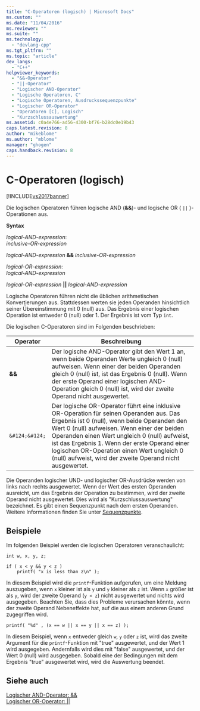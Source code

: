 ```yaml
---
title: "C-Operatoren (logisch) | Microsoft Docs"
ms.custom: ""
ms.date: "11/04/2016"
ms.reviewer: ""
ms.suite: ""
ms.technology: 
  - "devlang-cpp"
ms.tgt_pltfrm: ""
ms.topic: "article"
dev_langs: 
  - "C++"
helpviewer_keywords: 
  - "&&-Operator"
  - "||-Operator"
  - "Logischer AND-Operator"
  - "Logische Operatoren, C"
  - "Logische Operatoren, Ausdruckssequenzpunkte"
  - "Logischer OR-Operator"
  - "Operatoren [C], Logisch"
  - "Kurzschlussauswertung"
ms.assetid: c0a4e766-ad56-4300-bf76-b28dc0e19b43
caps.latest.revision: 8
author: "mikeblome"
ms.author: "mblome"
manager: "ghogen"
caps.handback.revision: 8
---
```

# C-Operatoren (logisch)
[!INCLUDE[vs2017banner](../assembler/inline/includes/vs2017banner.md)]

Die logischen Operatoren führen logische AND \(**&&**\)\- und logische OR \( `||` \)\-Operationen aus.  
  
 **Syntax**  
  
 *logical\-AND\-expression*:  
 *inclusive\-OR\-expression*  
  
 *logical\-AND\-expression*  **&&**  *inclusive\-OR\-expression*  
  
 *logical\-OR\-expression*:  
 *logical\-AND\-expression*  
  
 *logical\-OR\-expression*  **&#124;&#124;**  *logical\-AND\-expression*  
  
 Logische Operatoren führen nicht die üblichen arithmetischen Konvertierungen aus.  Stattdessen werten sie jeden Operanden hinsichtlich seiner Übereinstimmung mit 0 \(null\) aus.  Das Ergebnis einer logischen Operation ist entweder 0 \(null\) oder 1.  Der Ergebnis ist vom Typ `int`.  
  
 Die logischen C\-Operatoren sind im Folgenden beschrieben:  
  
|Operator|Beschreibung|  
|--------------|------------------|  
|**&&**|Der logische AND\-Operator gibt den Wert 1 an, wenn beide Operanden Werte ungleich 0 \(null\) aufweisen.  Wenn einer der beiden Operanden gleich 0 \(null\) ist, ist das Ergebnis 0 \(null\).  Wenn der erste Operand einer logischen AND\-Operation gleich 0 \(null\) ist, wird der zweite Operand nicht ausgewertet.|  
|`&#124;&#124;`|Der logische OR\-Operator führt eine inklusive OR\-Operation für seinen Operanden aus.  Das Ergebnis ist 0 \(null\), wenn beide Operanden den Wert 0 \(null\) aufweisen.  Wenn einer der beiden Operanden einen Wert ungleich 0 \(null\) aufweist, ist das Ergebnis 1.  Wenn der erste Operand einer logischen OR\-Operation einen Wert ungleich 0 \(null\) aufweist, wird der zweite Operand nicht ausgewertet.|  
  
 Die Operanden logischer UND\- und logischer OR\-Ausdrücke werden von links nach rechts ausgewertet.  Wenn der Wert des ersten Operanden ausreicht, um das Ergebnis der Operation zu bestimmen, wird der zweite Operand nicht ausgewertet.  Dies wird als "Kurzschlussauswertung" bezeichnet. Es gibt einen Sequenzpunkt nach dem ersten Operanden.  Weitere Informationen finden Sie unter [Sequenzpunkte](../c-language/c-sequence-points.md).  
  
## Beispiele  
 Im folgenden Beispiel werden die logischen Operatoren veranschaulicht:  
  
```  
int w, x, y, z;  
  
if ( x < y && y < z )  
    printf( "x is less than z\n" );  
```  
  
 In diesem Beispiel wird die `printf`\-Funktion aufgerufen, um eine Meldung auszugeben, wenn `x` kleiner ist als `y` und `y` kleiner als `z` ist.  Wenn `x` größer ist als `y`, wird der zweite Operand \(`y < z`\) nicht ausgewertet und nichts wird ausgegeben.  Beachten Sie, dass dies Probleme verursachen könnte, wenn der zweite Operand Nebeneffekte hat, auf die aus einem anderen Grund zugegriffen wird.  
  
```  
printf( "%d" , (x == w || x == y || x == z) );  
```  
  
 In diesem Beispiel, wenn `x` entweder gleich `w`, `y` oder `z` ist, wird das zweite Argument für die `printf`\-Funktion mit "true" ausgewertet, und der Wert 1 wird ausgegeben.  Andernfalls wird dies mit "false" ausgewertet, und der Wert 0 \(null\) wird ausgegeben.  Sobald eine der Bedingungen mit dem Ergebnis "true" ausgewertet wird, wird die Auswertung beendet.  
  
## Siehe auch  
 [Logischer AND\-Operator: &&](../cpp/logical-and-operator-amp-amp.md)   
 [Logischer OR\-Operator: &#124;&#124;](../cpp/logical-or-operator-pipe-pipe.md)